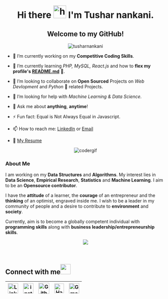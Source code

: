 <h1 align="center">Hi there <img src="https://github.com/tusharnankani/tusharnankani/blob/master/Assets/Hi.gif" alt = "hi" width="40px" height="40px"> I'm Tushar nankani.</h1>
<h2 align="center">Welcome to my GitHub!</h2>

<p align="center"> <img src="https://komarev.com/ghpvc/?username=tusharnankani" alt="tusharnankani"/> </p> 

- 🔭 I’m currently working on my **Competitive Coding Skills**.

- 🌱 I’m currently learning *PHP, MySQL, React.js* and how to **flex my profile's [README.md](https://github.com/tusharnankani/tusharnankani/blob/master/README.md)** 💪.

- 👯 I’m looking to collaborate on **Open Sourced** Projects on *Web Devlopment* and *Python* 🐍 related Projects.

- 🤔 I’m looking for help with *Machine Learning & Data Science.*

- 💬 Ask me about **anything**, **anytime**!

- ⚡ Fun fact: Equal is Not Always Equal in Javascript.

- 📫 How to reach me: [LinkedIn](https://www.linkedin.com/in/tusharnankani/) or <a href="mailto:tusharnankani3@gmail.com">Email</a>

- 📝 <a href="https://drive.google.com/file/d/14RZjQ7-GLBytcjGVFz9Y-ZurNJzaEEXT/view?usp=sharing" target="_blank">My Resume</a>


<!-- - 😄 Pronouns: **Coder**, **Orator** -->

<p align="center"> <img src="https://github.com/tusharnankani/tusharnankani/blob/master/Assets/coder.gif" alt="codergif" /> </p>


### About Me

I am working on my **Data Structures** and **Algorithms**. My interest lies in **Data Science**, **Empirical Research**, **Statistics** and **Machine Learning**. I aim to be an **Opensource contributor**. 

I have the **attitude** of a learner, the **courage** of an entrepreneur and the **thinking** of an optimist, engraved inside me. I wish to be a leader in my community of people and a desire to contribute to **environment** and **society**.

Currently, aim is to become a globally competent individual with **programming skills** along with **business leadership/entrepreneurship skills**.


<!-- ![Tushar's github stats](https://github-readme-stats.vercel.app/api?username=tusharnankani&show_icons=true&line_height=30) -->

<p align="center"><img src="https://github-readme-stats.vercel.app/api?username=tusharnankani&show_icons=true&title_color=fff&icon_color=79ff97&text_color=9f9f9f&bg_color=151515"> </p>
<!--<p align="center"> <img src="https://github-readme-stats.vercel.app/api?username=tusharnankani&show_icons=true" alt="tusharnankani" />-->

<!--[![Top Langs](https://github-readme-stats.vercel.app/api/top-langs/?username=tusharnankani&show_icons=true&title_color=fff&icon_color=79ff97&text_color=9f9f9f&bg_color=151515)](https://github.com/kushal98?tab=repositories)-->

<!--
## Some Of My Projects
<p align="center">
<a href="https://github.com/tusharnankani/TSECHackathon">
  <img align="left" src="https://github-readme-stats.vercel.app/api/pin/?username=tusharnankani&repo=TSECHackathon" />
</a>
<a href="https://github.com/tusharnankani/AnalogClock">
  <img align="left" src="https://github-readme-stats.vercel.app/api/pin/?username=tusharnankani&repo=AnalogClock"/>
</a>
<a href="https://github.com/tusharnankani/ToDoList">
  <img align="left" src="https://github-readme-stats.vercel.app/api/pin/?username=tusharnankani&repo=ToDoList"/>
</a>
<a href="https://github.com/tusharnankani/GamesBuiltUsingPython">
  <img align="left" src="https://github-readme-stats.vercel.app/api/pin/?username=tusharnankani&repo=GamesBuiltUsingPython"/>
</a>
</p>
-->

<!--
<a href="https://in.linkedin.com/in/tusharnakani" target="blank">
  <img align="left" alt="Tushar Nankani | Linkedin" width="24px" src="https://github.com/TheDudeThatCode/TheDudeThatCode/blob/master/Assets/Linkedin.svg" />
</a>
<a href="https://www.instagram.com/tusharnakanii/" target="blank">
  <img align="left" alt="Tushar Nankani | Instagram" width="24px" src="https://github.com/TheDudeThatCode/TheDudeThatCode/blob/master/Assets/Instagram.svg" />
</a> 
<a href="mailto:tusharnankani@gmail.com" target="blank">
  <img align="left" alt="Tushar Nankani | Gmail" width="26px" src="https://github.com/TheDudeThatCode/TheDudeThatCode/blob/master/Assets/Gmail.svg" />
</a>
-->

<br>

<h2>
Connect with me<img src="https://github.com/tusharnankani/tusharnankani/blob/master/Assets/Handshake.gif" height="32px">
</h2>

| [<img src="https://github.com/tusharnankani/tusharnankani/blob/master/Assets/Linkedin.svg" alt="Linkedin Logo" width="32">](https://in.linkedin.com/in/tusharnankani) |  [<img src="https://github.com/tusharnankani/tusharnankani/blob/master/Assets/Instagram.svg" alt="instagram logo" width="32">](https://www.instagram.com/tusharnankanii/)| [<img src="https://cdn.svgporn.com/logos/github-icon.svg" alt="Github logo" width="34">](https://github.com/tusharnankani) | [<img src="https://github.com/tusharnankani/tusharnankani/blob/master/Assets/HackerRank.svg" alt="HackerRank Logo" width="30">](https://www.hackerrank.com/tusharnankani3) | [<img src="https://github.com/tusharnankani/tusharnankani/blob/master/Assets/Gmail.svg" alt="Gmail logo" height="32">](mailto:tusharnankani3@gmail.com)
|:---:|:---:|:---:|:---:|:---:|

<br>
<br>


